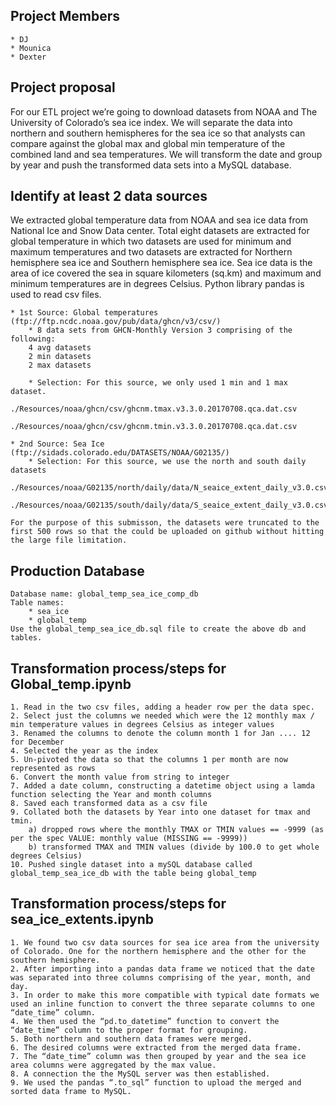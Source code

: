 ## Project Members
    * DJ
    * Mounica
    * Dexter

## Project proposal
For our ETL project we’re going to download datasets from NOAA and The University of Colorado’s sea ice index. We will separate the data into northern and southern hemispheres for the sea ice so that analysts can compare against the global max and global min temperature of the combined land and sea temperatures. We will transform the date and group by year and push the transformed data sets into a MySQL database.

## Identify at least 2 data sources

We extracted global temperature data from NOAA and sea ice data from National Ice and Snow Data center. Total eight datasets are extracted for global temperature in which two datasets are used for minimum and maximum temperatures and two datasets are extracted for Northern hemisphere sea ice and Southern hemisphere sea ice. Sea ice data is the area of ice covered the sea in square kilometers (sq.km) and maximum and minimum temperatures are in degrees Celsius. Python library pandas is used to read csv files.

    * 1st Source: Global temperatures (ftp://ftp.ncdc.noaa.gov/pub/data/ghcn/v3/csv/)
        * 8 data sets from GHCN-Monthly Version 3 comprising of the following:
        4 avg datasets
        2 min datasets
        2 max datasets
    
        * Selection: For this source, we only used 1 min and 1 max dataset.
            ./Resources/noaa/ghcn/csv/ghcnm.tmax.v3.3.0.20170708.qca.dat.csv
            ./Resources/noaa/ghcn/csv/ghcnm.tmin.v3.3.0.20170708.qca.dat.csv

    * 2nd Source: Sea Ice (ftp://sidads.colorado.edu/DATASETS/NOAA/G02135/)
        * Selection: For this source, we use the north and south daily datasets
            ./Resources/noaa/G02135/north/daily/data/N_seaice_extent_daily_v3.0.csv
            ./Resources/noaa/G02135/south/daily/data/S_seaice_extent_daily_v3.0.csv

    For the purpose of this submisson, the datasets were truncated to the first 500 rows so that the could be uploaded on github without hitting the large file limitation.

## Production Database
    Database name: global_temp_sea_ice_comp_db
    Table names:
        * sea_ice
        * global_temp
    Use the global_temp_sea_ice_db.sql file to create the above db and tables.

## Transformation process/steps for Global_temp.ipynb
    1. Read in the two csv files, adding a header row per the data spec.
    2. Select just the columns we needed which were the 12 monthly max / min temperature values in degrees Celsius as integer values
    3. Renamed the columns to denote the column month 1 for Jan .... 12 for December
    4. Selected the year as the index
    5. Un-pivoted the data so that the columns 1 per month are now represented as rows
    6. Convert the month value from string to integer
    7. Added a date column, constructing a datetime object using a lamda function selecting the Year and month columns
    8. Saved each transformed data as a csv file
    9. Collated both the datasets by Year into one dataset for tmax and tmin.
        a) dropped rows where the monthly TMAX or TMIN values == -9999 (as per the spec VALUE: monthly value (MISSING == -9999))
        b) transformed TMAX and TMIN values (divide by 100.0 to get whole degrees Celsius)
    10. Pushed single dataset into a mySQL database called global_temp_sea_ice_db with the table being global_temp

## Transformation process/steps for sea_ice_extents.ipynb
    1. We found two csv data sources for sea ice area from the university of Colorado. One for the northern hemisphere and the other for the southern hemisphere. 
    2. After importing into a pandas data frame we noticed that the date was separated into three columns comprising of the year, month, and day. 
    3. In order to make this more compatible with typical date formats we used an inline function to convert the three separate columns to one “date_time” column. 
    4. We then used the “pd.to_datetime” function to convert the “date_time” column to the proper format for grouping.
    5. Both northern and southern data frames were merged.
    6. The desired columns were extracted from the merged data frame. 
    7. The “date_time” column was then grouped by year and the sea ice area columns were aggregated by the max value. 
    8. A connection the the MySQL server was then established.
    9. We used the pandas “.to_sql” function to upload the merged and sorted data frame to MySQL.

